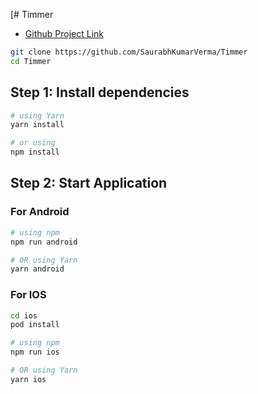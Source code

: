[# Timmer
- [Github Project Link](https://github.com/SaurabhKumarVerma/Timmer)

```bash
git clone https://github.com/SaurabhKumarVerma/Timmer
cd Timmer
```

## Step 1: Install dependencies

```bash
# using Yarn
yarn install

# or using
npm install
```

## Step 2: Start Application

### For Android

```bash
# using npm
npm run android

# OR using Yarn
yarn android
```

### For IOS

```bash
cd ios
pod install

# using npm
npm run ios

# OR using Yarn
yarn ios
```
